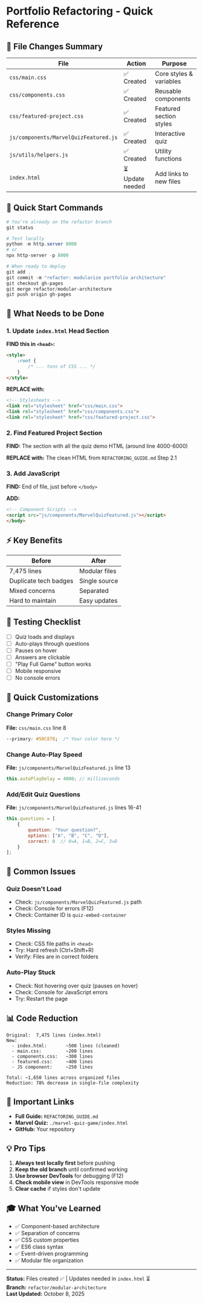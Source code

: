 # Portfolio Refactoring - Quick Reference

## 📁 File Changes Summary

| File | Action | Purpose |
|------|--------|---------|
| `css/main.css` | ✅ Created | Core styles & variables |
| `css/components.css` | ✅ Created | Reusable components |
| `css/featured-project.css` | ✅ Created | Featured section styles |
| `js/components/MarvelQuizFeatured.js` | ✅ Created | Interactive quiz |
| `js/utils/helpers.js` | ✅ Created | Utility functions |
| `index.html` | ⏳ Update needed | Add links to new files |

## 🚀 Quick Start Commands

```powershell
# You're already on the refactor branch
git status

# Test locally
python -m http.server 8000
# or
npx http-server -p 8000

# When ready to deploy
git add .
git commit -m "refactor: modularize portfolio architecture"
git checkout gh-pages
git merge refactor/modular-architecture
git push origin gh-pages
```

## 🎯 What Needs to be Done

### 1. Update `index.html` Head Section

**FIND this in `<head>`:**
```html
<style>
    :root {
        /* ... tons of CSS ... */
    }
</style>
```

**REPLACE with:**
```html
<!-- Stylesheets -->
<link rel="stylesheet" href="css/main.css">
<link rel="stylesheet" href="css/components.css">
<link rel="stylesheet" href="css/featured-project.css">
```

### 2. Find Featured Project Section

**FIND:** The section with all the quiz demo HTML (around line 4000-6000)

**REPLACE with:** The clean HTML from `REFACTORING_GUIDE.md` Step 2.1

### 3. Add JavaScript

**FIND:** End of file, just before `</body>`

**ADD:**
```html
<!-- Component Scripts -->
<script src="js/components/MarvelQuizFeatured.js"></script>
</body>
```

## ⚡ Key Benefits

| Before | After |
|--------|-------|
| 7,475 lines | Modular files |
| Duplicate tech badges | Single source |
| Mixed concerns | Separated |
| Hard to maintain | Easy updates |

## 🧪 Testing Checklist

- [ ] Quiz loads and displays
- [ ] Auto-plays through questions
- [ ] Pauses on hover
- [ ] Answers are clickable
- [ ] "Play Full Game" button works
- [ ] Mobile responsive
- [ ] No console errors

## 🎨 Quick Customizations

### Change Primary Color
**File:** `css/main.css` line 8
```css
--primary: #50C878;  /* Your color here */
```

### Change Auto-Play Speed
**File:** `js/components/MarvelQuizFeatured.js` line 13
```javascript
this.autoPlayDelay = 4000; // milliseconds
```

### Add/Edit Quiz Questions
**File:** `js/components/MarvelQuizFeatured.js` lines 16-41
```javascript
this.questions = [
    {
        question: "Your question?",
        options: ["A", "B", "C", "D"],
        correct: 0  // 0=A, 1=B, 2=C, 3=D
    }
];
```

## 🐛 Common Issues

### Quiz Doesn't Load
- Check: `js/components/MarvelQuizFeatured.js` path
- Check: Console for errors (F12)
- Check: Container ID is `quiz-embed-container`

### Styles Missing
- Check: CSS file paths in `<head>`
- Try: Hard refresh (Ctrl+Shift+R)
- Verify: Files are in correct folders

### Auto-Play Stuck
- Check: Not hovering over quiz (pauses on hover)
- Check: Console for JavaScript errors
- Try: Restart the page

## 📊 Code Reduction

```
Original:  7,475 lines (index.html)
New:       
  - index.html:       ~500 lines (cleaned)
  - main.css:         ~200 lines
  - components.css:   ~300 lines
  - featured.css:     ~400 lines
  - JS component:     ~250 lines
  
Total: ~1,650 lines across organized files
Reduction: 78% decrease in single-file complexity
```

## 🔗 Important Links

- **Full Guide:** `REFACTORING_GUIDE.md`
- **Marvel Quiz:** `./marvel-quiz-game/index.html`
- **GitHub:** Your repository

## 💡 Pro Tips

1. **Always test locally first** before pushing
2. **Keep the old branch** until confirmed working
3. **Use browser DevTools** for debugging (F12)
4. **Check mobile view** in DevTools responsive mode
5. **Clear cache** if styles don't update

## 🎓 What You've Learned

- ✅ Component-based architecture
- ✅ Separation of concerns
- ✅ CSS custom properties
- ✅ ES6 class syntax
- ✅ Event-driven programming
- ✅ Modular file organization

---

**Status:** Files created ✅ | Updates needed in `index.html` ⏳  
**Branch:** `refactor/modular-architecture`  
**Last Updated:** October 8, 2025
